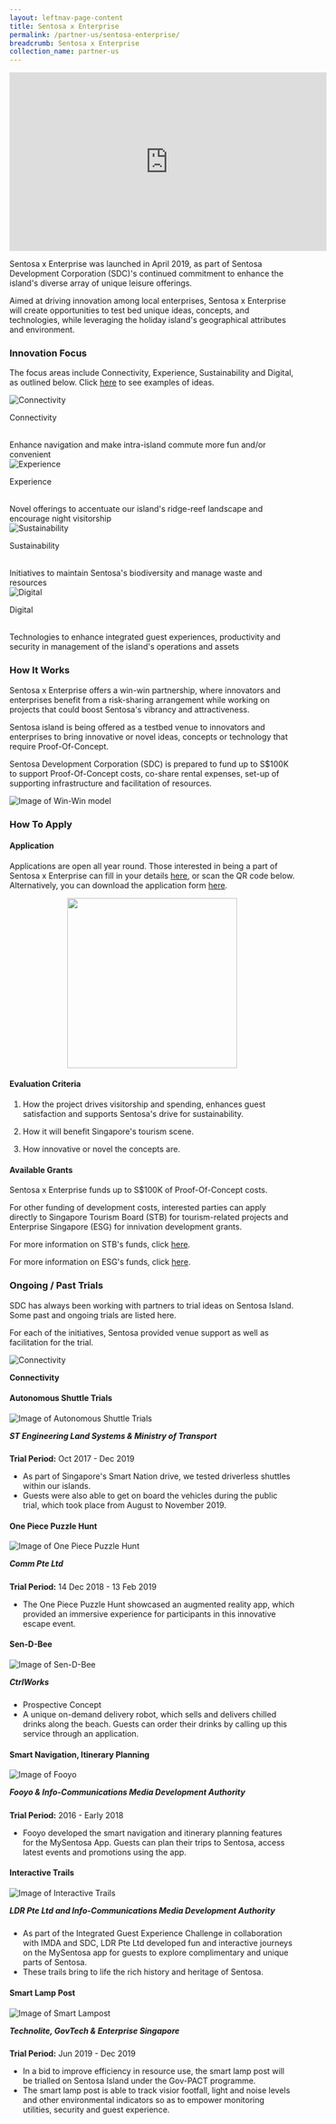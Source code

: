 ```yaml
---
layout: leftnav-page-content
title: Sentosa x Enterprise
permalink: /partner-us/sentosa-enterprise/
breadcrumb: Sentosa x Enterprise
collection_name: partner-us
---
```

<div class="bp-youtube">
  <iframe width="560" height="315" src="https://www.youtube.com/embed/mHbNxeorbvo" frameborder="0" allow="accelerometer; autoplay; encrypted-media; gyroscope; picture-in-picture" allowfullscreen></iframe>
</div>

Sentosa x Enterprise was launched in April 2019, as part of Sentosa Development Corporation (SDC)'s continued commitment to enhance the island's diverse array of unique leisure offerings.

Aimed at driving innovation among local enterprises, Sentosa x Enterprise will create opportunities to test bed unique ideas, concepts, and technologies, while leveraging the holiday island's geographical attributes and environment.

### Innovation Focus
The focus areas include Connectivity, Experience, Sustainability and Digital, as outlined below. Click <a href="#example-of-ideas">here</a> to see examples of ideas.

<div class="row">
    <div class="col is-4">
        <img src="/images/partner-us/enterprise/icons/12_cycling.png" alt="Connectivity">
    </div>
    <div class="col is-8">
        <p class="title is-4">Connectivity</p>
        <br> Enhance navigation and make intra-island commute more fun and/or convenient
    </div>
</div>

<div class="row">
    <div class="col is-4">
        <img src="/images/partner-us/enterprise/icons/20_sightseeing.png" alt="Experience">
    </div>
    <div class="col is-8">
        <p class="title is-4">Experience</p>
        <br> Novel offerings to accentuate our island's ridge-reef landscape and encourage night visitorship
    </div>
</div>

<div class="row">
    <div class="col is-4">
        <img src="/images/partner-us/enterprise/icons/01_peacock.png" alt="Sustainability">
    </div>
    <div class="col is-8">
        <p class="title is-4">Sustainability</p>
        <br> Initiatives to maintain Sentosa's biodiversity and manage waste and resources
    </div>
</div>

<div class="row">
    <div class="col is-4">
        <img src="/images/partner-us/enterprise/icons/07_segway.png" alt="Digital">
    </div>
    <div class="col is-8">
        <p class="title is-4">Digital</p>
        <br> Technologies to enhance integrated guest experiences, productivity and security in management of the island's operations and assets
    </div>
</div>

### How It Works

Sentosa x Enterprise offers a win-win partnership, where innovators and enterprises benefit from a risk-sharing arrangement while working on projects that could boost Sentosa's vibrancy and attractiveness.

Sentosa island is being offered as a testbed venue to innovators and enterprises to bring innovative or novel ideas, concepts or technology that require Proof-Of-Concept.

Sentosa Development Corporation (SDC) is prepared to fund up to S$100K to support Proof-Of-Concept costs, co-share rental expenses, set-up of supporting infrastructure and facilitation of resources.

![Image of Win-Win model](/images/partner-us/enterprise/win-win-revised.png)

### How To Apply

#### Application

Applications are open all year round. Those interested in being a part of Sentosa x Enterprise can fill in your details <a href="https://form.gov.sg/5cab194e241e960017305fa1" target="_blank">here</a>, or scan the QR code below. Alternatively, you can download the application form <a href="/files/partner-us/enterprise/Sentosa-x-Enterprise-Application-Form.pdf" target="_blank">here</a>.

<p align="center">
  <img width="300" height="300" src="/images/partner-us/enterprise/QR_code_application.png">
</p>

#### Evaluation Criteria

1. How the project drives visitorship and spending, enhances guest satisfaction and supports Sentosa's drive for sustainability.

2. How it will benefit Singapore's tourism scene.

2. How innovative or novel the concepts are.

#### Available Grants

Sentosa x Enterprise funds up to S$100K of Proof-Of-Concept costs.

For other funding of development costs, interested parties can apply directly to Singapore Tourism Board (STB) for tourism-related projects and Enterprise Singapore (ESG) for innivation development grants.

For more information on STB's funds, click <a href="https://www.stb.gov.sg/content/stb/en/assistance-and-licensing/grants-overview.html" target="_blank">here</a>.

For more information on ESG's funds, click <a href="https://www.enterprisesg.gov.sg/financial-assistance/grants" target="_blank">here</a>. 

### Ongoing / Past Trials
SDC has always been working with partners to trial ideas on Sentosa Island. Some past and ongoing trials are listed here.

For each of the initiatives, Sentosa provided venue support as well as facilitation for the trial. 

<div class="row">
    <div class="col is-2">
        <img src="/images/partner-us/enterprise/icons/12_cycling.png" alt="Connectivity">
    </div>
    <div class="col is-10">
      <p class="title is-4"><b>Connectivity</b></p>
    </div>
</div>

<h4>Autonomous Shuttle Trials</h4>
<div class="row reverse-row-order">
    <div class="col is-offset-1 is-5">
        <figure style="margin:0;">
            <img src="/images/partner-us/enterprise/auto_shuttle.jpg" alt="Image of Autonomous Shuttle Trials" />
        </figure>
    </div>
    <div class="col is-6">
        <p>
            <h5 style="margin-top:0;">ST Engineering Land Systems & Ministry of Transport</h5>
            <strong>Trial Period:</strong> Oct 2017 - Dec 2019
            <ul>
                <li>As part of Singapore's Smart Nation drive, we tested driverless shuttles within our islands. </li>
                <li>Guests were also able to get on board the vehicles during the public trial, which took place from August to November 2019.</li>
            </ul>
        </p>
    </div>
</div>

<h4>One Piece Puzzle Hunt</h4>
<div class="row">
    <div class="col is-5">
        <figure style="margin:0;">
            <img src="/images/partner-us/enterprise/one_piece.png" alt="Image of One Piece Puzzle Hunt" />
        </figure>
    </div>
    <div class="col is-offset-1 is-6">
        <p>
            <h5 style="margin-top:0;">Comm Pte Ltd</h5>
            <strong>Trial Period:</strong> 14 Dec 2018 - 13 Feb 2019
            <ul>
                <li>The One Piece Puzzle Hunt showcased an augmented reality app, which provided an immersive experience for participants in this innovative escape event.</li>
            </ul>
        </p>
    </div>
</div>

<h4>Sen-D-Bee</h4>
<div class="row reverse-row-order">
    <div class="col is-offset-1 is-5">
        <figure style="margin:0;">
            <img src="/images/partner-us/enterprise/sen_d_bee.png" alt="Image of Sen-D-Bee" />
        </figure>
    </div>
    <div class="col is-6">
        <p>
            <h5 style="margin-top:0;">CtrlWorks</h5>
            <ul>
                <li>Prospective Concept</li>
                <li>A unique on-demand delivery robot, which sells and delivers chilled drinks along the beach. Guests can order their drinks by calling up this service through an application.</li>
            </ul>
        </p>
    </div>
</div>

<h4>Smart Navigation, Itinerary Planning</h4>
<div class="row">
    <div class="col is-5">
        <figure style="margin:0;">
            <img src="/images/partner-us/enterprise/fooyo.png" alt="Image of Fooyo" />
        </figure>
    </div>
    <div class="col is-offset-1 is-6">
        <p>
            <h5 style="margin-top:0;">Fooyo & Info-Communications Media Development Authority</h5>
            <strong>Trial Period:</strong> 2016 - Early 2018
            <ul>
                <li>Fooyo developed the smart navigation and itinerary planning features for the MySentosa App. Guests can plan their trips to Sentosa, access latest events and promotions using the app.</li>
            </ul>
        </p>
    </div>
</div>

<h4>Interactive Trails</h4>
<div class="row reverse-row-order">
    <div class="col is-offset-1 is-5">
        <figure style="margin:0;">
            <img src="/images/partner-us/enterprise/interactive_trails.jpg" alt="Image of Interactive Trails" />
        </figure>
    </div>
    <div class="col is-6">
        <p>
            <h5 style="margin-top:0">LDR Pte Ltd and Info-Communications Media Development Authority</h5>
            <ul>
                <li>As part of the Integrated Guest Experience Challenge in collaboration with IMDA and SDC, LDR Pte Ltd developed fun and interactive journeys on the MySentosa app for guests to explore complimentary and unique parts of Sentosa.</li>
                <li>These trails bring to life the rich history and heritage of Sentosa.</li>
            </ul>
        </p>
    </div>
</div>

<h4>Smart Lamp Post</h4>
<div class="row">
    <div class="col is-5">
        <figure style="margin:0;">
            <img src="/images/partner-us/enterprise/smart_lampost.png" alt="Image of Smart Lampost" />
        </figure>
    </div>
    <div class="col is-offset-1 is-6">
        <p>
            <h5 style="margin-top:0;">Technolite, GovTech & Enterprise Singapore</h5>
            <strong>Trial Period:</strong> Jun 2019 - Dec 2019
            <ul>
                <li>In a bid to improve efficiency in resource use, the smart lamp post will be trialled on Sentosa Island under the Gov-PACT programme.</li>
                <li>The smart lamp post is able to track visior footfall, light and noise levels and other environmental indicators so as to empower monitoring utilities, security and guest experience.</li>
            </ul>
        </p>
    </div>
</div>
